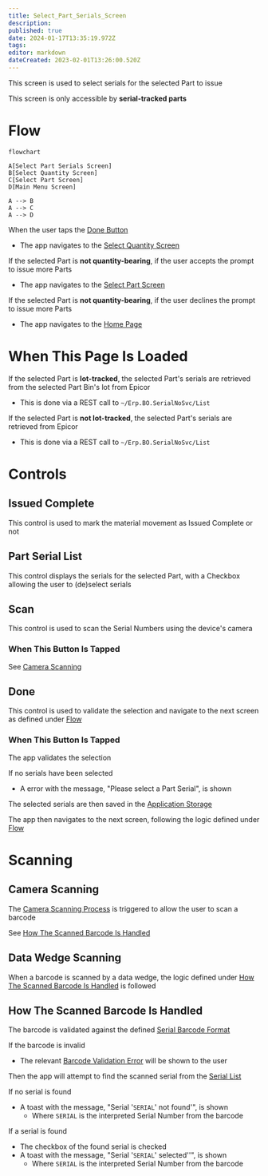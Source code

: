 ```yaml
---
title: Select_Part_Serials_Screen
description: 
published: true
date: 2024-01-17T13:35:19.972Z
tags: 
editor: markdown
dateCreated: 2023-02-01T13:26:00.520Z
---
```


This screen is used to select serials for the selected Part to issue

This screen is only accessible by **serial-tracked parts**

# Flow
```mermaid
flowchart

A[Select Part Serials Screen]
B[Select Quantity Screen]
C[Select Part Screen]
D[Main Menu Screen]

A --> B
A --> C
A --> D
```

When the user taps the [Done Button](#done)
- The app navigates to the [Select Quantity Screen](./Select_Quantity_Screen.md)

If the selected Part is **not quantity-bearing**, if the user accepts the prompt to issue more Parts
- The app navigates to the [Select Part Screen](./Select_Part_Screen.md)

If the selected Part is **not quantity-bearing**, if the user declines the prompt to issue more Parts
- The app navigates to the [Home Page](../../Home_Page.md)


# When This Page Is Loaded
If the selected Part is **lot-tracked**, the selected Part's serials are retrieved from the selected Part Bin's lot from Epicor
- This is done via a REST call to `~/Erp.BO.SerialNoSvc/List`

If the selected Part is **not lot-tracked**, the selected Part's serials are retrieved from Epicor
- This is done via a REST call to `~/Erp.BO.SerialNoSvc/List`


# Controls
## Issued Complete
This control is used to mark the material movement as Issued Complete or not


## Part Serial List
This control displays the serials for the selected Part, with a Checkbox allowing the user to (de)select serials


## Scan
This control is used to scan the Serial Numbers using the device's camera

### When This Button Is Tapped
See [Camera Scanning](#camera-scanning)


## Done
This control is used to validate the selection and navigate to the next screen as defined under [Flow](#flow)

### When This Button Is Tapped
The app validates the selection

If no serials have been selected
- A error with the message, "Please select a Part Serial", is shown

The selected serials are then saved in the [Application Storage](../../../Application_Storage.md)

The app then navigates to the next screen, following the logic defined under [Flow](#flow)


# Scanning
## Camera Scanning
The [Camera Scanning Process](../../../Scanning.md#camera-scanning) is triggered to allow the user to scan a barcode

See [How The Scanned Barcode Is Handled](#how-the-scanned-barcode-is-handled)


## Data Wedge Scanning
When a barcode is scanned by a data wedge, the logic defined under [How The Scanned Barcode Is Handled](#how-the-scanned-barcode-is-handled) is followed


## How The Scanned Barcode Is Handled
The barcode is validated against the defined [Serial Barcode Format](../../../Scanning.md#serial-format)

If the barcode is invalid
- The relevant [Barcode Validation Error](../../../Scanning.md#barcode-validation-errors) will be shown to the user

Then the app will attempt to find the scanned serial from the [Serial List](#part-serial-list)

If no serial is found
- A toast with the message, "Serial '`SERIAL`' not found'", is shown
	- Where `SERIAL` is the interpreted Serial Number from the barcode

If a serial is found
* The checkbox of the found serial is checked
* A toast with the message, "Serial '`SERIAL`' selected''", is shown
	* Where `SERIAL` is the interpreted Serial Number from the barcode